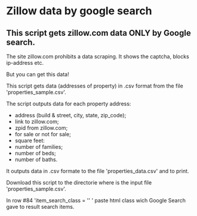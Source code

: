 # Zillow data by google search
## This script gets zillow.com data ONLY by Google search.

The site zillow.com prohibits a data scraping. It shows the captcha, blocks ip-address etc.

But you can get this data!

This script gets data (addresses of property) in .csv format from the file 'properties_sample.csv'.

The script outputs data for each property address:
- address (build & street, city, state, zip_code);
- link to zillow.com;
- zpid from zillow.com;
- for sale or not for sale;
- square feet:
- number of families;
- number of beds;
- number of baths.

It outputs data in .csv formate to the file 'properties_data.csv' and to print.

Download this script to the directorie where is the input file 'properties_sample.csv'.

In row #84 'item_search_class = '<ENTER YOUR GOOGLE SEARCH CLASS>' ' paste html class wich Google Search gave to result search items.  
